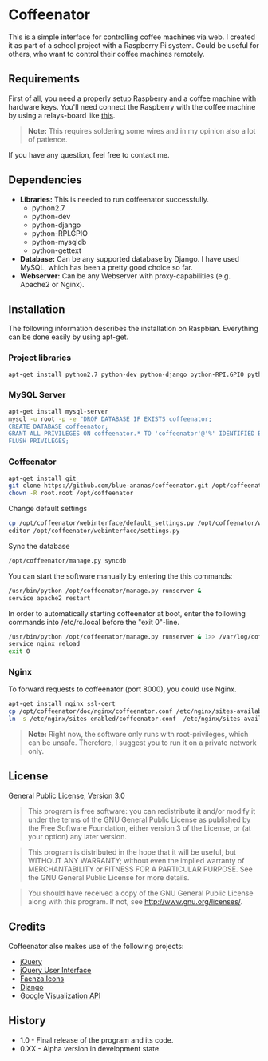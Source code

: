 # Coffeenator
This is a simple interface for controlling coffee machines via web.
I created it as part of a school project with a Raspberry Pi system.
Could be useful for others, who want to control their coffee machines remotely.

## Requirements
First of all, you need a properly setup Raspberry and a coffee machine with hardware keys.
You'll need connect the Raspberry with the coffee machine by using a relays-board like [this](http://www.sainsmart.com/16-channel-12v-relay-module-for-pic-arm-avr-dsp-arduino-msp430-ttl-logic.html).

>**Note:** This requires soldering some wires and in my opinion also a lot of patience.

If you have any question, feel free to contact me.

## Dependencies
* **Libraries:**
  This is needed to run coffeenator successfully.
  * python2.7
  * python-dev
  * python-django
  * python-RPI.GPIO
  * python-mysqldb
  * python-gettext
* **Database:**
Can be any supported database by Django.
I have used MySQL, which has been a pretty good choice so far.
* **Webserver:**
Can be any Webserver with proxy-capabilities (e.g. Apache2 or Nginx).

## Installation
The following information describes the installation on Raspbian.
Everything can be done easily by using apt-get.

### Project libraries
```bash
apt-get install python2.7 python-dev python-django python-RPI.GPIO python-mysqldb gettext
```

### MySQL Server
```bash
apt-get install mysql-server
mysql -u root -p -e "DROP DATABASE IF EXISTS coffeenator;
CREATE DATABASE coffeenator; 
GRANT ALL PRIVILEGES ON coffeenator.* TO 'coffeenator'@'%' IDENTIFIED BY 'coffeenator';
FLUSH PRIVILEGES;
```

### Coffeenator
```bash
apt-get install git
git clone https://github.com/blue-ananas/coffeenator.git /opt/coffeenator
chown -R root.root /opt/coffeenator
```

Change default settings
```bash
cp /opt/coffeenator/webinterface/default_settings.py /opt/coffeenator/webinterface/settings.py
editor /opt/coffeenator/webinterface/settings.py
```

Sync the database
```bash
/opt/coffeenator/manage.py syncdb
```

You can start the software manually by entering the this commands:
```bash
/usr/bin/python /opt/coffeenator/manage.py runserver &
service apache2 restart
```

In order to automatically starting coffeenator at boot, enter the following commands into /etc/rc.local before the "exit 0"-line.
```bash
/usr/bin/python /opt/coffeenator/manage.py runserver & 1>> /var/log/coffeenator.log 2>&1
service nginx reload
exit 0
```

### Nginx
To forward requests to coffeenator (port 8000), you could use Nginx.
```bash
apt-get install nginx ssl-cert
cp /opt/coffeenator/doc/nginx/coffeenator.conf /etc/nginx/sites-available/coffeenator.conf
ln -s /etc/nginx/sites-enabled/coffeenator.conf  /etc/nginx/sites-available/coffeenator.conf
```

>**Note:** Right now, the software only runs with root-privileges, which can be unsafe.
>Therefore, I suggest you to run it on a private network only.

## License
General Public License, Version 3.0
>This program is free software: you can redistribute it and/or modify
>it under the terms of the GNU General Public License as published by
>the Free Software Foundation, either version 3 of the License, or
>(at your option) any later version.

>This program is distributed in the hope that it will be useful,
>but WITHOUT ANY WARRANTY; without even the implied warranty of
>MERCHANTABILITY or FITNESS FOR A PARTICULAR PURPOSE.  See the
>GNU General Public License for more details.

>You should have received a copy of the GNU General Public License
>along with this program.  If not, see <http://www.gnu.org/licenses/>.

## Credits
Coffeenator also makes use of the following projects:
* [jQuery](http://www.jquery.org/)
* [jQuery User Interface](http://jqueryui.com/)
* [Faenza Icons](http://tiheum.deviantart.com/art/Faenza-Icons-173323228)
* [Django](https://www.djangoproject.com/)
* [Google Visualization API](https://developers.google.com/)

## History
* 1.0 - Final release of the program and its code.
* 0.XX - Alpha version in development state.